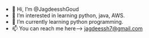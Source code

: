- 👋 Hi, I’m @JagdeesshGoud
- 👀 I’m interested in  learning python, java, AWS.
- 🌱 I’m currently learning python programming.
- 📫 You can reach me here--> jagdeessh7@gmail.com

<!---
JagdeesshGoud/JagdeesshGoud is a ✨ special ✨ repository because its `README.md` (this file) appears on your GitHub profile.
You can click the Preview link to take a look at your changes.
--->
